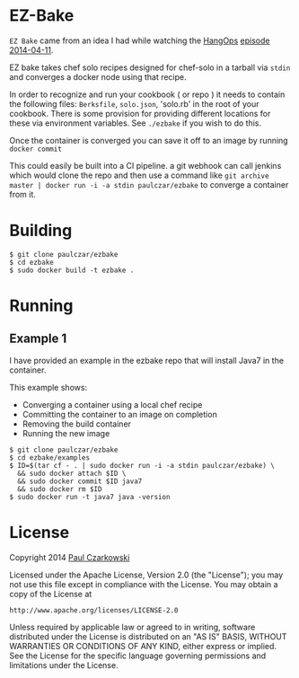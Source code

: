 EZ-Bake
=====

`EZ Bake` came from an idea I had while watching the [HangOps](https://twitter.com/hangops) [episode 2014-04-11](https://www.youtube.com/watch?v=clLFKIeSADo&feature=youtu.be).  

EZ bake takes chef solo recipes designed for chef-solo in a tarball via `stdin` and converges a docker node using that recipe.

In order to recognize and run your cookbook ( or repo ) it needs to contain the following files: `Berksfile`, `solo.json`, 'solo.rb' in the root of your cookbook.   There is some provision for providing different locations for these via environment variables.  See `./ezbake` if you wish to do this.

Once the container is converged you can save it off to an image by running `docker commit`

This could easily be built into a CI pipeline.   a git webhook can call jenkins which would clone the repo and then use a command like  `git archive master | docker run -i -a stdin paulczar/ezbake` to converge a container from it.  

Building
=====
```
$ git clone paulczar/ezbake
$ cd ezbake
$ sudo docker build -t ezbake .
```

Running
=====

Example 1
----------------

I have provided an example in the ezbake repo that will install Java7 in the container.  

This example shows:

*  Converging a container using a local chef recipe
*  Committing the container to an image on completion
*  Removing the build container
*  Running the new image

```
$ git clone paulczar/ezbake
$ cd ezbake/examples
$ ID=$(tar cf - . | sudo docker run -i -a stdin paulczar/ezbake) \
  && sudo docker attach $ID \
  && sudo docker commit $ID java7 
  && sudo docker rm $ID
$ sudo docker run -t java7 java -version
```

License
=====

Copyright 2014 [Paul Czarkowski](https://twitter.com/pczarkowski)

Licensed under the Apache License, Version 2.0 (the "License");
you may not use this file except in compliance with the License.
You may obtain a copy of the License at

    http://www.apache.org/licenses/LICENSE-2.0

Unless required by applicable law or agreed to in writing, software
distributed under the License is distributed on an "AS IS" BASIS,
WITHOUT WARRANTIES OR CONDITIONS OF ANY KIND, either express or implied.
See the License for the specific language governing permissions and
limitations under the License.